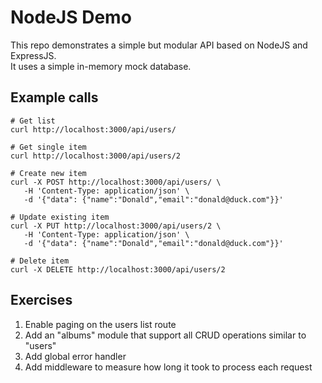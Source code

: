 # NodeJS Demo

This repo demonstrates a simple but modular API based on NodeJS and ExpressJS.  
It uses a simple in-memory mock database.

## Example calls
```
# Get list
curl http://localhost:3000/api/users/

# Get single item
curl http://localhost:3000/api/users/2

# Create new item
curl -X POST http://localhost:3000/api/users/ \
   -H 'Content-Type: application/json' \
   -d '{"data": {"name":"Donald","email":"donald@duck.com"}}'

# Update existing item
curl -X PUT http://localhost:3000/api/users/2 \
   -H 'Content-Type: application/json' \
   -d '{"data": {"name":"Donald","email":"donald@duck.com"}}'

# Delete item
curl -X DELETE http://localhost:3000/api/users/2

```

## Exercises
1. Enable paging on the users list route  
2. Add an "albums" module that support all CRUD operations similar to "users"  
3. Add global error handler  
4. Add middleware to measure how long it took to process each request  